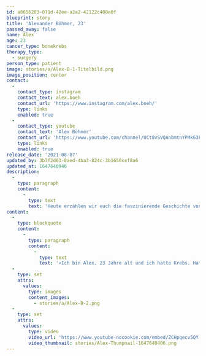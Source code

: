 ```yaml
---
id: a0656203-071d-42ee-a2a2-42122c408a0f
blueprint: story
title: 'Alexander Böhmer, 23'
passed_away: false
name: Alex
age: 23
cancer_type: bonekrebs
therapy_type:
  - surgery
person_type: patient
image: stories/a/Alex-B-1-Titelbild.png
image_position: center
contact:
  -
    contact_type: instagram
    contact_text: alex.boeh
    contact_url: 'https://www.instagram.com/alex.boeh/'
    type: links
    enabled: true
  -
    contact_type: youtube
    contact_text: 'Alex Böhmer'
    contact_url: 'https://www.youtube.com/channel/UCt8vSVQAnbmtnYPMk63F-8w'
    type: links
    enabled: true
release_date: '2021-08-07'
updated_by: 3b7f2d63-0aed-4ba3-824c-3b1650cef8a6
updated_at: 1647640946
description:
  -
    type: paragraph
    content:
      -
        type: text
        text: 'Heute erzählen wir euch die faszinierende Geschichte von Alex Böhmer @alexboehm. Alex ist Krebsblogger und hat im August 2018 die Diagnose Knochenkrebs erhalten. Auf seinem Account berichtet er über seine Zeit im Krankenhaus, der Amputation seines rechten Beins, der Reha und dem Leben nach dem Krebs.'
content:
  -
    type: blockquote
    content:
      -
        type: paragraph
        content:
          -
            type: text
            text: '»Ich bin Alex, 23 Jahre alt und ich hatte Krebs. Hatte. Denn seit nun knapp 2 Jahren bin ich krebsfrei. Dass mein Leben nach dem Krebs wieder genauso schnell, aufregend und lustig wird wie davor, hätte ich während der Zeit im Krankenhaus niemals gedacht. Während die Zeit im Krankenhaus von Sorge, Angst und Nebenwirkungen geprägt war, ist mein Leben jetzt voller Freude und Glück. Ich bin jeden Tag dankbar dafür, das ich gesund geworden bin und leben darf. Denn auch wenn der Krebs mir mein Bein genommen hat, so hat er mir nicht meine Lebensfreude genommen.«'
  -
    type: set
    attrs:
      values:
        type: images
        content_images:
          - stories/a/Alex-B-2.png
  -
    type: set
    attrs:
      values:
        type: video
        video_url: 'https://www.youtube-nocookie.com/embed/ZCHpqecv5QY'
        video_thumbnail: stories/Alex-Thumpnail-1647640406.png
---
```

